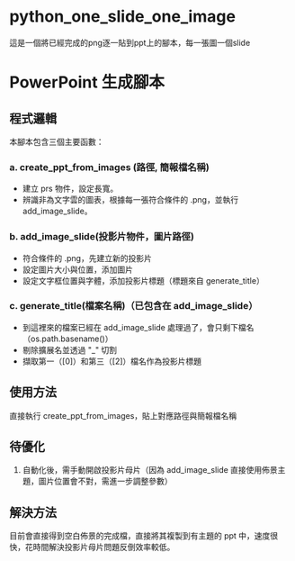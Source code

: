 # python_one_slide_one_image
這是一個將已經完成的png逐一貼到ppt上的腳本，每一張圖一個slide
# PowerPoint 生成腳本

## 程式邏輯
本腳本包含三個主要函數：

### a. create_ppt_from_images (路徑, 簡報檔名稱)
- 建立 prs 物件，設定長寬。
- 辨識非為文字雲的圖表，根據每一張符合條件的 .png，並執行 add_image_slide。

### b. add_image_slide(投影片物件，圖片路徑)
- 符合條件的 .png，先建立新的投影片
- 設定圖片大小與位置，添加圖片
- 設定文字框位置與字體，添加投影片標題（標題來自 generate_title）

### c. generate_title(檔案名稱)（已包含在 add_image_slide）
- 到這裡來的檔案已經在 add_image_slide 處理過了，會只剩下檔名（os.path.basename()）
- 剔除擴展名並透過 "_" 切割
- 擷取第一（[0]）和第三（[2]）檔名作為投影片標題

## 使用方法
直接執行 create_ppt_from_images，貼上對應路徑與簡報檔名稱

## 待優化
1. 自動化後，需手動開啟投影片母片（因為 add_image_slide 直接使用佈景主題，圖片位置會不對，需進一步調整參數）

## 解決方法
目前會直接得到空白佈景的完成檔，直接將其複製到有主題的 ppt 中，速度很快，花時間解決投影片母片問題反倒效率較低。

